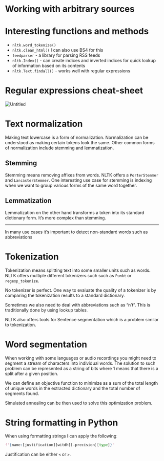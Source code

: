 # Working with arbitrary sources

# Interesting functions and methods

- `nltk.word_tokenize()`
- `nltk.clean_html()` I can also use BS4 for this
- `feedparser` - a library for parsing RSS feeds
- `nltk.Index()` - can create indices and inverted indices for quick lookup of information based on its contents
- `nltk.Text.findall()` - works well with regular expressions

# Regular expressions cheat-sheet

![Untitled](https://s3-us-west-2.amazonaws.com/secure.notion-static.com/92b6f967-388d-4faa-b336-e652fd2e2d1e/Untitled.png)

# Text normalization

Making text lowercase is a form of normalization. Normalization can be understood as making certain tokens look the same. Other common forms of normalization include stemming and lemmatization.

## Stemming

Stemming means removing affixes from words. NLTK offers a `PorterStemmer` and `LancasterStemmer`. One interesting use case for stemming is indexing when we want to group various forms of the same word together.

## Lemmatization

Lemmatization on the other hand transforms a token into its standard dictionary form. It’s more complex than stemming.

---

In many use cases it’s important to detect non-standard words such as abbreviations

# Tokenization

Tokenization means splitting text into some smaller units such as words. NLTK offers multiple different tokenizers such such as `Punkt` or `regexp_tokenize`.

No tokenizer is perfect. One way to evaluate the quality of a tokenizer is by comparing the tokenization results to a standard dictionary.

Sometimes we also need to deal with abbreviations such as “n’t”. This is traditionally done by using lookup tables. 

NLTK also offers tools for Sentence segmentation which is a problem similar to tokenization.

# Word segmentation

When working with some languages or audio recordings you might need to segment a stream of characters into individual words. The solution to such problem can be represented as a string of bits where 1 means that there is a split after a given position.

We can define an objective function to minimize as a sum of the total length of unique words in the extracted dictionary and the total number of segments found. 

Simulated annealing can be then used to solve this optimization problem.

# String formatting in Python

When using formatting strings I can apply the following:

```python
f'{name:[justification][witdh][.precision][type]}'
```

Justification can be either `<` or `>`.
